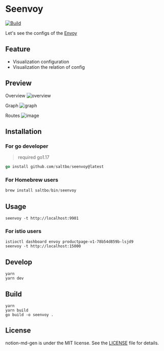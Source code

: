 # Seenvoy

[![Build](https://github.com/saltbo/seenvoy/actions/workflows/build.yml/badge.svg)](https://github.com/saltbo/seenvoy/actions/workflows/build.yml)

Let's see the configs of the [Envoy](https://github.com/envoyproxy/envoy)

## Feature

- Visualization configuration
- Visualization the relation of config

## Preview
Overview
![overview](https://user-images.githubusercontent.com/17308208/178179677-11b6306a-e8a8-47c6-8f09-d8c728cc9f66.png)

Graph
![graph](https://user-images.githubusercontent.com/17308208/178180139-cd8733f9-217a-4bb9-9ed1-2aacce4e17ff.png)

Routes
![image](https://user-images.githubusercontent.com/17308208/178180689-7b031232-c588-450c-bece-6be139d36693.png)


## Installation

### For go developer

> required go1.17

```go
go install github.com/saltbo/seenvoy@latest
```

### For Homebrew users
```go
brew install saltbo/bin/seenvoy
```

## Usage
```
seenvoy -t http://localhost:9901
```

### For istio users
```
istioctl dashboard envoy productpage-v1-78b54d859b-lsjd9
seenvoy -t http://localhost:15000
```

## Develop
```
yarn
yarn dev
```

## Build
```shell
yarn
yarn build
go build -o seenvoy .
```

## License

notion-md-gen is under the MIT license. See the [LICENSE](/LICENSE) file for details.
